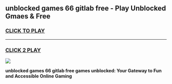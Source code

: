 
## unblocked games 66 gitlab free - Play Unblocked Gmaes & Free
<h3>
<a href="https://news.freeplayer.one?title=unblocked_games_66_gitlab_free&ref=23F">CLICK TO PLAY</a></h3>
<hr>

<h3>
<a href="https://news.freeplayer.one?title=unblocked_games_66_gitlab_free&ref=23F">CLICK 2 PLAY</a>
  
</h3>

<a href="https://news.freeplayer.one?title=unblocked_games_66_gitlab_free&ref=23F/"><img src="https://clearcache.store/games.png"></a>


**unblocked games 66 gitlab free games unblocked: Your Gateway to Fun and Accessible Online Gaming**
